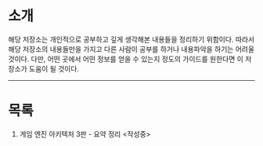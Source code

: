 # 소개
해당 저장소는 개인적으로 공부하고 깊게 생각해본 내용들을 정리하기 위함이다. 따라서 해당 저장소의 내용들만을 가지고 다른 사람이 공부를 하거나 내용파악을 하기는 어려울 것이다. 다만, 어떤 곳에서 어떤 정보를 얻을 수 있는지 정도의 가이드를 원한다면 이 저장소가 도움이 될 것이다.

---
# 목록
1. 게임 엔진 아키텍처 3판 - 요약 정리 <작성중>
